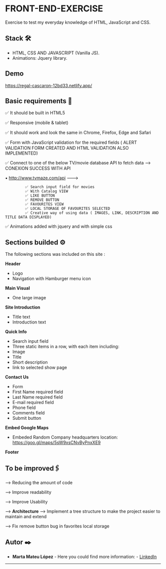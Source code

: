 # FRONT-END-EXERCISE


 Exercise to test my everyday knowledge of HTML, JavaScript and CSS.
 
 ## Stack 🛠️

 * HTML, CSS AND JAVASCRIPT (Vanilla JS). 
 * Animations: Jquery library.
 
 ## Demo
 
 https://regal-cascaron-12bd33.netlify.app/
 
 ## Basic requirements 🔧
 

✅ It should be built in HTML5

✅ Responsive (mobile & tablet)

✅ It should work and look the same in Chrome, Firefox, Edge and Safari

✅ Form with JavaScript validation for the required fields ( ALERT VALIDATION FORM CREATED AND HTML VALIDATION ALSO IMPLEMENTED)

✅ Connect to one of the below TV/movie database API to fetch data --> CONEXION SUCCESS WITH API 

▪ http://www.tvmaze.com/api ---> 
                                                            
             ✅ Search input field for movies
             ✅ With Catalog VIEW
             ✅ LIKE BUTTON
             ✅ REMOVE BUTTON
             ✅ FAVOURITES VIEW
             ✅ LOCAL STORAGE OF FAVOURITES SELECTED
             ✅ Creative way of using data ( IMAGES, LINK, DESCRIPTION AND TITLE DATA DISPLAYED)
                                                            
✅ Animations added with jquery and with simple css

                                                            
                                                         

## Sections builded ⚙️

The following sections was included on this site :

**Header**
* Logo
* Navigation with Hamburger menu icon

**Main Visual**
* One large image

**Site Introduction**
 * Title text
 * Introduction text
 
**Quick Info**

* Search input field
* Three static items in a row, with each item including:
* Image
* Title
* Short description
* link to selected show page

**Contact Us**
* Form
* First Name required field
* Last Name required field
* E-mail required field
* Phone field
* Comments field
* Submit button

**Embed Google Maps**
* Embeded Random Company headquarters location: https://goo.gl/maps/5sW9xsCNvByPnxXE9

**Footer**


## To be improved🖇️

--> Reducing the amount of code

--> Improve readability

--> Improve Usability

--> **Architecture** --> Implement a tree structure to make the project easier to maintain and extend

--> Fix remove button bug in favorites local storage 

## Autor ✒️

* **Marta Mateu López** - Here you could find more information: - [LinkedIn](https://www.linkedin.com/in/marta-mateu/)

---

 
 
